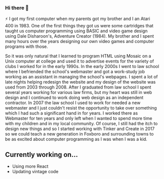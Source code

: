 ### Hi there 👋

⚡ I got my first computer when my parents got my brother and I an Atari 400 in 1983.  One of the first things they got us were some cartridges that taught us computer programming using BASIC and video game design using Dale Disharoon's, Adventure Creator (1984).  My brother and I spent many hours over the years designing our own video games and computer programs with those.

So it was only natural that I learned to program HTML using Mosaic on a Unix computer at college and used it to advertise events for the variety of clubs I worked for in the early 1990s.  In the early 2000s I went to law school where I befriended the school's webmaster and got a work-study job working as an assistant in managing the school's webpages.  I spent a lot of late nights helping redesign the website and my design of the website was used from 2003 through 2008. After I graduated from law school I spent several years working for various law firms, but my heart was still in web design and I continued to work doing web design as an independent contractor.  In 2007 the law school I used to work for needed a new webmaster and I just couldn't resist the opportunity to take over something which I had such a significant hand in for years.  I worked there as Webmaster for ten years and only left when I wanted to spend more time with my children and in my local community. Of course, I still had the itch to design new things and so I started working with Tinker and Create in 2017 so we could teach a new generation in Foxboro and surrounding towns to be as excited about computer programming as I was when I was a kid.

## Currently working on...
- Using more React
- Updating vintage code
